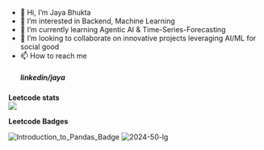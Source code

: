 - 👋 Hi, I’m Jaya Bhukta
- 👀 I’m interested in Backend, Machine Learning 
- 🌱 I’m currently learning Agentic AI & Time-Series-Forecasting
- 💞️ I’m looking to collaborate on innovative projects leveraging AI/ML for social good
- 📫 How to reach me <h5> linkedin/jaya <a href="https://www.linkedin.com/in/bhuktajaya2005/"> </a> </h5>
<!-- ⚡ Fun fact: 

<!---
bhukubabu/bhukubabu is a ✨ special ✨ repository because its `README.md` (this file) appears on your GitHub profile.
You can click the Preview link to take a look at your changes.
--->
**Leetcode stats**  
![](https://github.com/user-attachments/assets/3a81bb39-3fa5-4a73-885e-3ef43ad6272e)

**Leetcode Badges**

 ![Introduction_to_Pandas_Badge](https://github.com/user-attachments/assets/cae79d3f-8874-4965-820a-b089248f8a59) ![2024-50-lg](https://github.com/user-attachments/assets/1edaefaf-56e6-4cab-983f-bf996a0f1e9f)


